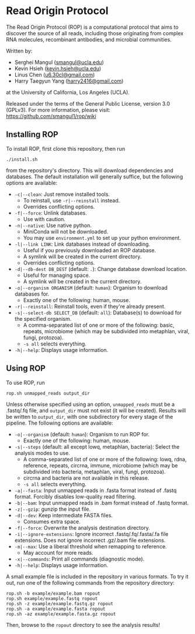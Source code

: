 # Read Origin Protocol

The Read Origin Protocol (ROP) is a computational protocol that aims to
discover the source of all reads, including those originating from complex RNA
molecules, recombinant antibodies, and microbial communities. 

Written by:

- Serghei Mangul (<smangul@ucla.edu>)
- Kevin Hsieh (<kevin.hsieh@ucla.edu>)
- Linus Chen (<u6.30cl@gmail.com>)
- Harry Taegyun Yang (<harry2416@gmail.com>)

at the University of California, Los Angeles (UCLA). 

Released under the terms of the General Public License, version 3.0 (GPLv3).
For more information, please visit: <https://github.com/smangul1/rop/wiki>

## Installing ROP

To install ROP, first clone this repository, then run

```
./install.sh
```

from the repository's directory. This will download dependencies and databases.
The default installation will generally suffice, but the following options are
available:

- `-c|--clean`: Just remove installed tools.
    - To reinstall, use `-r|--reinstall` instead.
    - Overrides conflicting options.
- `-f|--force`: Unlink databases.
    - Use with caution.
- `-n|--native`: Use native python.
    - MiniConda will not be downloaded.
    - You may use `environment.yml` to set up your python environment.
- `-l|--link LINK`: Link databases instead of downloading.
    - Useful if you previously downloaded an ROP database.
    - A symlink will be created in the current directory.
    - Overrides conflicting options.
- `-d|--db-dest DB_DEST` (default: `.`): Change database download location.
    - Useful for managing space.
    - A symlink will be created in the current directory.
- `-o|--organism ORGANISM` (default: `human`): Organism to download databases
  for.
    - Exactly one of the following: human, mouse.
- `-r|--reinstall`: Reinstall tools, even if they're already present.
- `-s|--select-db SELECT_DB` (default: `all`): Database(s) to download for the
  specified organism.
    - A comma-separated list of one or more of the following: basic, repeats,
      microbiome (which may be subdivided into metaphlan, viral, fungi,
      protozoa).
    - `-s all` selects everything.
- `-h|--help`: Displays usage information.

## Using ROP

To use ROP, run

```
rop.sh unmapped_reads output_dir
```

Unless otherwise specified using an option, `unmapped_reads`
must be a .fastq/.fq file, and `output_dir` must not exist (it will be created).
Results will be written to `output_dir`, with one subdirectory for every stage
of the pipeline. The following options are available:

- `-o|--organism` (default: `human`): Organism to run ROP for.
    - Exactly one of the following: human, mouse.
- `-s|--steps` (default: all except lowq, metaphlan, bacteria): Select the
  analysis modes to use.
    - A comma-separated list of one or more of the following: lowq, rdna,
      reference, repeats, circrna, immune, microbiome (which may be subdivided
      into bacteria, metaphlan, viral, fungi, protozoa).
    - circrna and bacteria are not available in this release.
    - `-s all` selects everything.
- `-a|--fasta`: Input unmapped reads in .fasta format instead of .fastq format.
  Forcibly disables low-quality read filtering.
- `-b|--bam`: Input unmapped reads in .bam format instead of .fastq format.
- `-z|--gzip`: gunzip the input file.
- `-d|--dev`: Keep intermediate FASTA files.
    - Consumes extra space.
- `-f|--force`: Overwrite the analysis destination directory.
- `-i|--ignore-extensions`: Ignore incorrect .fastq/.fq/.fasta/.fa file
  extensions. Does not ignore incorrect .gz/.bam file extensions.
- `-m|--max`: Use a liberal threshold when remapping to reference.
    - May account for more reads.
- `-x|--commands`: Print all commands (diagnostic mode).
- `-h|--help`: Displays usage information.

A small example file is included in the repository in various formats. To try it
out, run one of the following commands from the repository directory:

```
rop.sh -b example/example.bam ropout
rop.sh example/example.fastq ropout
rop.sh -z example/example.fastq.gz ropout
rop.sh -a example/example.fasta ropout
rop.sh -az example/example.fasta.gz ropout
```

Then, browse to the `ropout` directory to see the analysis results!

